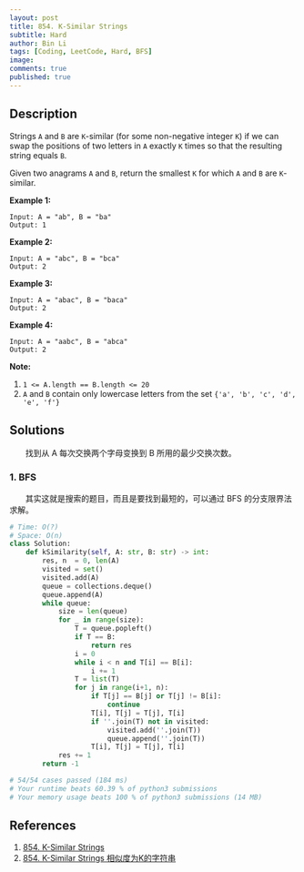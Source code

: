 ```yaml
---
layout: post
title: 854. K-Similar Strings
subtitle: Hard
author: Bin Li
tags: [Coding, LeetCode, Hard, BFS]
image: 
comments: true
published: true
---
```


## Description

Strings `A` and `B` are `K`-similar (for some non-negative integer `K`) if we can swap the positions of two letters in `A` exactly `K` times so that the resulting string equals `B`.

Given two anagrams `A` and `B`, return the smallest `K` for which `A` and `B` are `K`-similar.

**Example 1:**

```
Input: A = "ab", B = "ba"
Output: 1
```

**Example 2:**

```
Input: A = "abc", B = "bca"
Output: 2
```

**Example 3:**

```
Input: A = "abac", B = "baca"
Output: 2
```

**Example 4:**

```
Input: A = "aabc", B = "abca"
Output: 2
```

**Note:**

1. `1 <= A.length == B.length <= 20`
2. `A` and `B` contain only lowercase letters from the set `{'a', 'b', 'c', 'd', 'e', 'f'}`


## Solutions
　　找到从 A 每次交换两个字母变换到 B 所用的最少交换次数。

### 1. BFS
　　其实这就是搜索的题目，而且是要找到最短的，可以通过 BFS 的分支限界法求解。

```python
# Time: O(?)
# Space: O(n)
class Solution:
    def kSimilarity(self, A: str, B: str) -> int:
        res, n  = 0, len(A)
        visited = set()
        visited.add(A)
        queue = collections.deque()
        queue.append(A)
        while queue:
            size = len(queue)
            for _ in range(size):
                T = queue.popleft()
                if T == B:
                    return res
                i = 0
                while i < n and T[i] == B[i]:
                    i += 1
                T = list(T)
                for j in range(i+1, n):
                    if T[j] == B[j] or T[j] != B[i]:
                        continue
                    T[i], T[j] = T[j], T[i]
                    if ''.join(T) not in visited:
                        visited.add(''.join(T))
                        queue.append(''.join(T))
                    T[i], T[j] = T[j], T[i]
            res += 1
        return -1

# 54/54 cases passed (184 ms)
# Your runtime beats 60.39 % of python3 submissions
# Your memory usage beats 100 % of python3 submissions (14 MB)
```

## References
1. [854. K-Similar Strings](https://leetcode.com/problems/k-similar-strings/description/)
2. [854. K-Similar Strings 相似度为K的字符串](https://www.cnblogs.com/grandyang/p/11343552.html)
